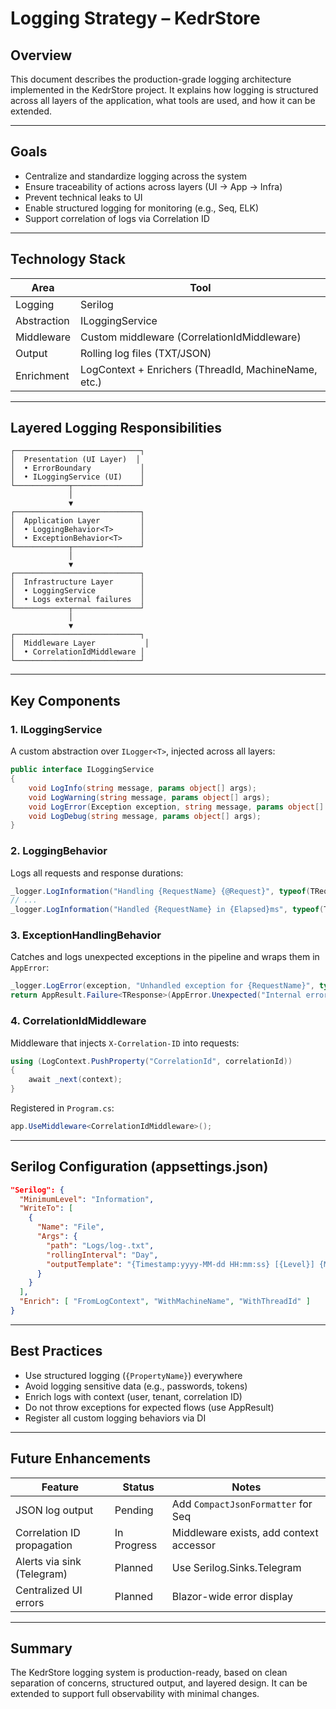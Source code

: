 # Logging Strategy – KedrStore

## Overview

This document describes the production-grade logging architecture implemented in the KedrStore project. It explains how logging is structured across all layers of the application, what tools are used, and how it can be extended.

---

## Goals

- Centralize and standardize logging across the system
- Ensure traceability of actions across layers (UI → App → Infra)
- Prevent technical leaks to UI
- Enable structured logging for monitoring (e.g., Seq, ELK)
- Support correlation of logs via Correlation ID

---

## Technology Stack

| Area         | Tool            |
|--------------|-----------------|
| Logging      | Serilog         |
| Abstraction  | ILoggingService |
| Middleware   | Custom middleware (CorrelationIdMiddleware) |
| Output       | Rolling log files (TXT/JSON) |
| Enrichment   | LogContext + Enrichers (ThreadId, MachineName, etc.) |

---

## Layered Logging Responsibilities

```text
┌────────────────────────────┐
│  Presentation (UI Layer)  │
│  • ErrorBoundary           │
│  • ILoggingService (UI)    │
└────────────┬───────────────┘
             │
             ▼
┌────────────────────────────┐
│  Application Layer         │
│  • LoggingBehavior<T>      │
│  • ExceptionBehavior<T>    │
└────────────┬───────────────┘
             │
             ▼
┌────────────────────────────┐
│  Infrastructure Layer      │
│  • LoggingService          │
│  • Logs external failures  │
└────────────┬───────────────┘
             │
             ▼
┌────────────────────────────┐
│  Middleware Layer           │
│  • CorrelationIdMiddleware │
└────────────────────────────┘
```

---

## Key Components

### 1. ILoggingService

A custom abstraction over `ILogger<T>`, injected across all layers:

```csharp
public interface ILoggingService
{
    void LogInfo(string message, params object[] args);
    void LogWarning(string message, params object[] args);
    void LogError(Exception exception, string message, params object[] args);
    void LogDebug(string message, params object[] args);
}
```

### 2. LoggingBehavior

Logs all requests and response durations:

```csharp
_logger.LogInformation("Handling {RequestName} {@Request}", typeof(TRequest).Name, request);
// ...
_logger.LogInformation("Handled {RequestName} in {Elapsed}ms", typeof(TRequest).Name, stopwatch.ElapsedMilliseconds);
```

### 3. ExceptionHandlingBehavior

Catches and logs unexpected exceptions in the pipeline and wraps them in `AppError`:

```csharp
_logger.LogError(exception, "Unhandled exception for {RequestName}", typeof(TRequest).Name);
return AppResult.Failure<TResponse>(AppError.Unexpected("Internal error"));
```

### 4. CorrelationIdMiddleware

Middleware that injects `X-Correlation-ID` into requests:

```csharp
using (LogContext.PushProperty("CorrelationId", correlationId))
{
    await _next(context);
}
```

Registered in `Program.cs`:
```csharp
app.UseMiddleware<CorrelationIdMiddleware>();
```

---

## Serilog Configuration (appsettings.json)

```json
"Serilog": {
  "MinimumLevel": "Information",
  "WriteTo": [
    {
      "Name": "File",
      "Args": {
        "path": "Logs/log-.txt",
        "rollingInterval": "Day",
        "outputTemplate": "{Timestamp:yyyy-MM-dd HH:mm:ss} [{Level}] {Message}{NewLine}{Exception}"
      }
    }
  ],
  "Enrich": [ "FromLogContext", "WithMachineName", "WithThreadId" ]
}
```

---

## Best Practices

- Use structured logging (`{PropertyName}`) everywhere
- Avoid logging sensitive data (e.g., passwords, tokens)
- Enrich logs with context (user, tenant, correlation ID)
- Do not throw exceptions for expected flows (use AppResult)
- Register all custom logging behaviors via DI

---

## Future Enhancements

| Feature                     | Status     | Notes                                  |
|----------------------------|------------|----------------------------------------|
| JSON log output            | Pending    | Add `CompactJsonFormatter` for Seq     |
| Correlation ID propagation | In Progress| Middleware exists, add context accessor|
| Alerts via sink (Telegram) | Planned    | Use Serilog.Sinks.Telegram             |
| Centralized UI errors      | Planned    | Blazor-wide error display              |

---

## Summary

The KedrStore logging system is production-ready, based on clean separation of concerns, structured output, and layered design. It can be extended to support full observability with minimal changes.

